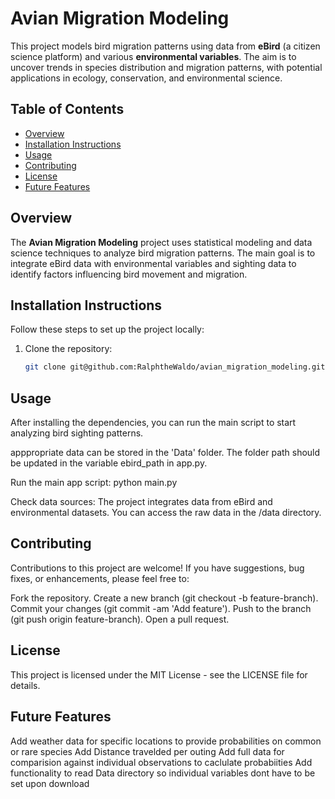 # Avian Migration Modeling

This project models bird migration patterns using data from **eBird** (a citizen science platform) and various **environmental variables**. The aim is to uncover trends in species distribution and migration patterns, with potential applications in ecology, conservation, and environmental science.

## Table of Contents

- [Overview](#overview)
- [Installation Instructions](#installation-instructions)
- [Usage](#usage)
- [Contributing](#contributing)
- [License](#license)
- [Future Features](#future-features)

## Overview

The **Avian Migration Modeling** project uses statistical modeling and data science techniques to analyze bird migration patterns. The main goal is to integrate eBird data with environmental variables and sighting data to identify factors influencing bird movement and migration.

## Installation Instructions

Follow these steps to set up the project locally:

1. Clone the repository:
   ```bash
   git clone git@github.com:RalphtheWaldo/avian_migration_modeling.git

## Usage

After installing the dependencies, you can run the main script to start analyzing bird sighting patterns.

apppropriate data can be stored in the 'Data' folder. The folder path should be updated in the variable ebird_path in app.py.

Run the main app script:
python main.py

Check data sources:
The project integrates data from eBird and environmental datasets. You can access the raw data in the /data directory.

## Contributing

Contributions to this project are welcome! If you have suggestions, bug fixes, or enhancements, please feel free to:

Fork the repository.
Create a new branch (git checkout -b feature-branch).
Commit your changes (git commit -am 'Add feature').
Push to the branch (git push origin feature-branch).
Open a pull request.

## License

This project is licensed under the MIT License - see the LICENSE file for details.

## Future Features

Add weather data for specific locations to provide probabilities on common or rare species
Add Distance travelded per outing
Add full data for comparision against individual observations to caclulate probabiities
Add functionality to read Data directory so individual variables dont have to be set upon download